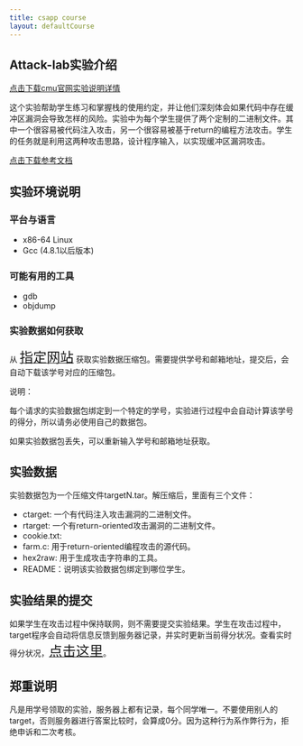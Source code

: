```yaml
---
title: csapp course
layout: defaultCourse
---
```

## Attack-lab实验介绍

<a href="http://csapp.cs.cmu.edu/3e/attacklab.pdf">点击下载cmu官网实验说明详情</a>

这个实验帮助学生练习和掌握栈的使用约定，并让他们深刻体会如果代码中存在缓冲区漏洞会导致怎样的风险。实验中为每个学生提供了两个定制的二进制文件。其中一个很容易被代码注入攻击，另一个很容易被基于return的编程方法攻击。学生的任务就是利用这两种攻击思路，设计程序输入，以实现缓冲区漏洞攻击。

<font color=blue><a href="csapp.cs.cmu.edu">点击下载参考文档</a></font>

## 实验环境说明
### 平台与语言
- x86-64 Linux
- Gcc (4.8.1以后版本)
### 可能有用的工具
- gdb
- objdump
### 实验数据如何获取
从 <a href="liqingan.cn:15513"><font size=5>指定网站</font></a> 获取实验数据压缩包。需要提供学号和邮箱地址，提交后，会自动下载该学号对应的压缩包。

说明：

每个请求的实验数据包绑定到一个特定的学号，实验进行过程中会自动计算该学号的得分，所以请务必使用自己的数据包。

如果实验数据包丢失，可以重新输入学号和邮箱地址获取。
## 实验数据
实验数据包为一个压缩文件targetN.tar。解压缩后，里面有三个文件：

- ctarget: 一个有代码注入攻击漏洞的二进制文件。
- rtarget: 一个有return-oriented攻击漏洞的二进制文件。
- cookie.txt:
- farm.c: 用于return-oriented编程攻击的源代码。
- hex2raw: 用于生成攻击字符串的工具。
- README：说明该实验数据包绑定到哪位学生。
## 实验结果的提交
如果学生在攻击过程中保持联网，则不需要提交实验结果。学生在攻击过程中，target程序会自动将信息反馈到服务器记录，并实时更新当前得分状况。查看实时得分状况，<a href="liqingan.cn:15513/scoreboard"><font size=5>点击这里</font></a>。

## 郑重说明
凡是用学号领取的实验，服务器上都有记录，每个同学唯一。不要使用别人的target，否则服务器进行答案比较时，会算成0分。因为这种行为系作弊行为，拒绝申诉和二次考核。